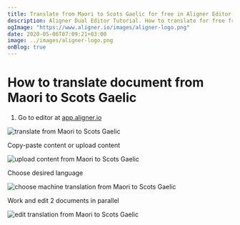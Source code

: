 ```yaml
---
title: Translate from Maori to Scots Gaelic for free in Aligner Editor
description: Aligner Dual Editor Tutorial. How to translate for free from Maori to Scots Gaelic. Aligner is multilingual document management platform. 
ogImage: "https://www.aligner.io/images/aligner-logo.png"
date: 2020-05-06T07:09:21+03:00
image: ../images/aligner-logo.png
onBlog: true
---
```


# How to translate document from Maori to Scots Gaelic

1. Go to editor at [app.aligner.io](https://app.aligner.io "Aligner App web page")

![translate from Maori to Scots Gaelic](../aligner-blank-editor.png "translate from Maori to Scots Gaelic")

Copy-paste content or upload content

![upload content from Maori to Scots Gaelic](../aligner-uploaded-document.png "upload content from Maori to Scots Gaelic")

Choose desired language

![choose machine translation from Maori to Scots Gaelic](../aligner-language-dropdown.png "choose machine translation from Maori to Scots Gaelic")

Work and edit 2 documents in parallel

![edit translation from Maori to Scots Gaelic](../aligner-double-sitded-editor.png "edit translation from Maori to Scots Gaelic")

